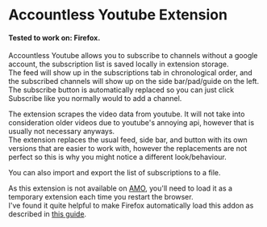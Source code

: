 # Accountless Youtube Extension
#### Tested to work on: Firefox.

Accountless Youtube allows you to subscribe to channels without a 
google account, the subscription list is saved locally in extension storage. <br>
The feed will show up in the subscriptions tab in chronological order, 
and the subscribed channels will show up on the side bar/pad/guide on the left. <br>
The subscribe button is automatically replaced so you can
just click Subscribe like you normally would to add a channel.

The extension scrapes the video data from youtube. It will
not take into consideration older videos due to youtube's annoying api, 
however that is usually not necessary anyways. <br>
The extension replaces the usual feed, side bar, and button with 
its own versions that are easier to work with, however the replacements
are not perfect so this is why you might notice a different look/behaviour.

You can also import and export the list of subscriptions to a file.

As this extension is not available on [AMO](https://addons.mozilla.org/), you'll need to load it as a temporary extension each time you restart the browser. <br>
I've found it quite helpful to make Firefox automatically load this addon as described in [this guide](https://tsaost.github.io/autoload-temporary-addon/).
